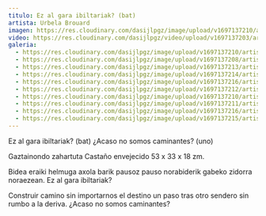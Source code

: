 ```yaml
---
titulo: Ez al gara ibiltariak? (bat)
artista: Urbela Brouard
imagen: https://res.cloudinary.com/dasijlpgz/image/upload/v1697137210/artistas/Urbela/Ez%20al%20gara%20ibiltariak%20%28bat%29/P1070244.jpg
video: https://res.cloudinary.com/dasijlpgz/video/upload/v1697137203/artistas/Urbela/Ez%20al%20gara%20ibiltariak%20%28bat%29/Sin_t%C3%ADtulo_1-2.mp4
galeria:
  - https://res.cloudinary.com/dasijlpgz/image/upload/v1697137210/artistas/Urbela/Ez%20al%20gara%20ibiltariak%20%28bat%29/P1070244.jpg
  - https://res.cloudinary.com/dasijlpgz/image/upload/v1697137208/artistas/Urbela/Ez%20al%20gara%20ibiltariak%20%28bat%29/P1070243.jpg
  - https://res.cloudinary.com/dasijlpgz/image/upload/v1697137213/artistas/Urbela/Ez%20al%20gara%20ibiltariak%20%28bat%29/P1070251.jpg
  - https://res.cloudinary.com/dasijlpgz/image/upload/v1697137214/artistas/Urbela/Ez%20al%20gara%20ibiltariak%20%28bat%29/P1070253.jpg
  - https://res.cloudinary.com/dasijlpgz/image/upload/v1697137216/artistas/Urbela/Ez%20al%20gara%20ibiltariak%20%28bat%29/P1070255.jpg
  - https://res.cloudinary.com/dasijlpgz/image/upload/v1697137212/artistas/Urbela/Ez%20al%20gara%20ibiltariak%20%28bat%29/P1070249.jpg
  - https://res.cloudinary.com/dasijlpgz/image/upload/v1697137210/artistas/Urbela/Ez%20al%20gara%20ibiltariak%20%28bat%29/P1070247.jpg
  - https://res.cloudinary.com/dasijlpgz/image/upload/v1697137211/artistas/Urbela/Ez%20al%20gara%20ibiltariak%20%28bat%29/P1070248.jpg
  - https://res.cloudinary.com/dasijlpgz/image/upload/v1697137216/artistas/Urbela/Ez%20al%20gara%20ibiltariak%20%28bat%29/P1070257.jpg
  - https://res.cloudinary.com/dasijlpgz/image/upload/v1697137215/artistas/Urbela/Ez%20al%20gara%20ibiltariak%20%28bat%29/P1070254.jpg
---
```

Ez al gara ibiltariak? (bat)
¿Acaso no somos caminantes? (uno)

Gaztainondo zahartuta
Castaño envejecido
53 x 33 x 18 zm.

Bidea eraiki
helmuga axola barik
pausoz pauso
norabiderik gabeko zidorra
noraezean.
Ez al gara ibiltariak?

Construir camino
sin importarnos el destino
un paso tras otro
sendero sin rumbo
a la deriva.
¿Acaso no somos caminantes?